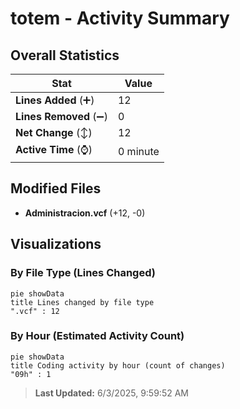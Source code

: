 # totem - Activity Summary 

## Overall Statistics

| Stat                   | Value                                                             |
| ---------------------- | ----------------------------------------------------------------- |
| **Lines Added** (➕)   | 12                                          |
| **Lines Removed** (➖) | 0                                        |
| **Net Change** (↕)    | 12                |
| **Active Time** (⌚)   | 0 minute |


## Modified Files
- **Administracion.vcf** (+12, -0)

## Visualizations

### By File Type (Lines Changed)

```mermaid
pie showData
title Lines changed by file type
".vcf" : 12
```

### By Hour (Estimated Activity Count)

```mermaid
pie showData
title Coding activity by hour (count of changes)
"09h" : 1
```


> **Last Updated:** 6/3/2025, 9:59:52 AM